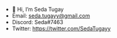 - 👋 Hi, I’m Seda Tugay
- Email: seda.tugayy@gmail.com
- Discord: Seda#7463
- Twitter: https://twitter.com/SedaTugayy


